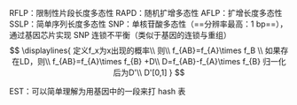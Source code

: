 RFLP：限制性片段长度多态性
RAPD：随机扩增多态性
AFLP：扩增长度多态性
SSLP：简单序列长度多态性
SNP：单核苷酸多态性（==分辨率最高：1 bp==），通过基因芯片实现
SNP 连锁不平衡（类似于基因的连锁与重组）
$$
\displaylines{
定义f_x为x出现的概率\\
则\\
f_{AB}=f_{A}\times f_B \\
如果存在LD，则\\
f_{AB}=f_{A}\times f_{B} +D\\
D=f_{AB}-f_{A}\times f_{B}
归一化后为D'\\
D'[0,1]
}
$$

EST：可以简单理解为用基因中的一段来打 hash 表